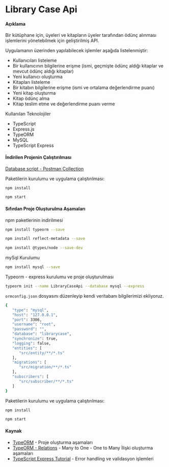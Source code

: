 # Library Case Api

#### Açıklama
Bir kütüphane için, üyeleri ve kitapların üyeler tarafından ödünç alınması işlemlerini yönetebilmek için geliştirilmiş API.

Uygulamanın üzerinden yapılabilecek işlemler aşağıda listelenmiştir:
- Kullanıcıları listeleme
- Bir kullanıcının bilgilerine erişme (ismi, geçmişte ödünç aldığı kitaplar ve mevcut ödünç
aldığı kitaplar)
- Yeni kullanıcı oluşturma
- Kitapları listeleme
- Bir kitabın bilgilerine erişme (ismi ve ortalama değerlendirme puanı)
- Yeni kitap oluşturma
- Kitap ödünç alma
- Kitap teslim etme ve değerlendirme puanı verme

Kullanılan Teknolojiler
- TypeScript  
- Express.js
- TypeORM 
- MySQL 
- TypeScript Express

#### İndirilen Projenin Çalıştırılması

[Database script - Postman Collection](https://github.com/FatmaKaya/LibraryCaseApi/tree/main/sql-postman) 

Paketilerin kurulumu ve uygulama çalıştırılması:

```sh
npm install
```
```sh
npm start
```

#### Sıfırdan Proje Oluşturulma Aşamaları

npm paketlerinin indirilmesi
```sh
npm install typeorm --save
```
```sh
npm install reflect-metadata --save
```
```sh
npm install @types/node --save-dev
```

mySql Kurulumu
```sh
npm install mysql --save
```

Typeorm - express kurulumu ve proje oluşturulması
```sh
typeorm init --name LibraryCaseApi --database mysql --express
```

`ormconfig.json` dosyasını düzenleyip kendi veritabanı bilgilerimizi ekliyoruz.
```sh
{
   "type": "mysql",
   "host": "127.0.0.1",
   "port": 3306,
   "username": "root",
   "password": "",
   "database": "librarycase",
   "synchronize": true,
   "logging": false,
   "entities": [
      "src/entity/**/*.ts"
   ],
   "migrations": [
      "src/migration/**/*.ts"
   ],
   "subscribers": [
      "src/subscriber/**/*.ts"
   ]
}
```

Paketilerin kurulumu ve uygulama çalıştırılması:

```sh
npm install
```
```sh
npm start
```

#### Kaynak 
- [TypeORM](https://typeorm.io/#/) - Proje oluşturma aşamaları
- [TypeORM - Relations](https://typeorm.io/#/many-to-one-one-to-many-relations) - Many to One - One to Many İlişki oluşturma aşamaları
- [TypeScript Express Tutorial](https://wanago.io/2018/12/17/typescript-express-error-handling-validation/) - Error handling ve validasyon işlemleri






